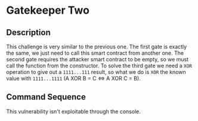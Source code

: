 # Gatekeeper Two

## Description

This challenge is very similar to the previous one. The first gate is exactly
the same, we just need to call this smart contract from another one. The second
gate requires the attacker smart contract to be empty, so we must call the
function from the constructor. To solve the third gate we need a `XOR` operation
to give out a `1111...111` result, so what we do is `XOR` the known value with
`1111...1111` (A XOR B = C <=> A XOR C = B).

## Command Sequence

This vulnerability isn't exploitable through the console.

